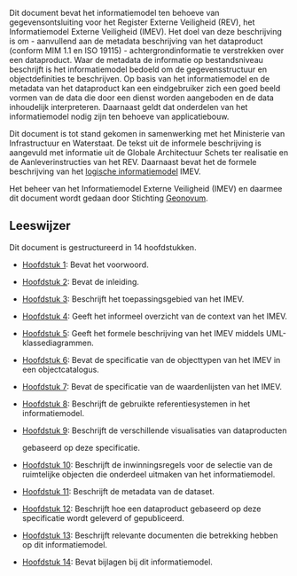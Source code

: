 Dit document bevat het informatiemodel ten behoeve van gegevensontsluiting voor het Register Externe Veiligheid (REV), het Informatiemodel Externe Veiligheid (IMEV). Het doel van deze beschrijving is om - aanvullend aan de metadata beschrijving van het dataproduct (conform MIM 1.1 en ISO 19115) - achtergrondinformatie te verstrekken over een dataproduct.  Waar de metadata de informatie op bestandsniveau beschrijft is het informatiemodel bedoeld om de gegevensstructuur en objectdefinities te beschrijven. Op basis van het informatiemodel en de metadata van het dataproduct kan een eindgebruiker zich een goed beeld vormen van de data die door een dienst worden aangeboden en de data inhoudelijk interpreteren. Daarnaast geldt dat onderdelen van het informatiemodel nodig zijn ten behoeve van applicatiebouw.

Dit document is tot stand gekomen in samenwerking met het Ministerie van Infrastructuur en Waterstaat. De tekst uit de informele beschrijving is aangevuld met informatie uit de Globale Architectuur Schets ter realisatie en de Aanleverinstructies van het REV. Daarnaast bevat het de formele beschrijving van het [logische informatiemodel](https://geonovum.github.io/MIM-Werkomgeving/#typen-informatiemodellen) IMEV.

Het beheer van het Informatiemodel Externe Veiligheid (IMEV) en daarmee dit document wordt gedaan door Stichting [Geonovum](https://www.geonovum.nl).

Leeswijzer
----------

Dit document is gestructureerd in 14 hoofdstukken.

-   [Hoofdstuk 1](#voorwoord): Bevat het voorwoord.

-   [Hoofdstuk 2](#inleiding): Bevat de inleiding.

-   [Hoofdstuk 3](#toepassingsgebied): Beschrijft het toepassingsgebied van het
    IMEV.

-   [Hoofdstuk 4](#overzicht): Geeft het informeel overzicht van de context van
    het IMEV.

-   [Hoofdstuk 5](#gegevensdefinitie): Geeft het formele beschrijving van het
    IMEV middels UML-klassediagrammen.

-   [Hoofdstuk 6](#cat): Bevat de specificatie van de objecttypen van het
    IMEV in een objectcatalogus.

-   [Hoofdstuk 7](#lis): Bevat de specificatie van de waardenlijsten van het
    IMEV.

-   [Hoofdstuk 8](#referentiesystemen): Beschrijft de gebruikte
    referentiesystemen in het informatiemodel.

-   [Hoofdstuk 9](#visualisatie): Beschrijft de verschillende visualisaties van
    dataproducten

    gebaseerd op deze specificatie.

-   [Hoofdstuk 10](#inwinning): Beschrijft de inwinningsregels voor de selectie
    van de ruimtelijke objecten die onderdeel uitmaken van het informatiemodel.

-   [Hoofdstuk 11](#metadata-dataset): Beschrijft de metadata van de dataset.

-   [Hoofdstuk 12](#levering): Beschrijft hoe een dataproduct gebaseerd op deze
    specificatie wordt geleverd of gepubliceerd.

-   [Hoofdstuk 13](#bibliografie): Beschrijft relevante documenten die
    betrekking hebben op dit informatiemodel.

-   [Hoofdstuk 14](#bijlage): Bevat bijlagen bij dit informatiemodel.
